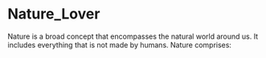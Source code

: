 # Nature_Lover
Nature is a broad concept that encompasses the natural world around us. It includes everything that is not made by humans. Nature comprises:
